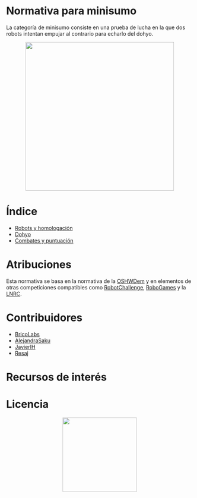 # Normativa para minisumo
La categoría de minisumo consiste en una prueba de lucha en la que dos robots intentan empujar al contrario para echarlo del dohyo.

<p align="center"><img src="images/competicion.png" height="400px" align = "center"></p>

# Índice

 - [Robots y homologación](robots.md)
 - [Dohyo](dohyo.md)
 - [Combates y puntuación](puntuacion.md)

# Atribuciones

Esta normativa se basa en la normativa de la [OSHWDem](https://oshwdem.org/) y en elementos de otras competiciones compatibles como [RobotChallenge](http://www.robotchallenge.org.cn/), [RoboGames](http://robogames.net) y la [LNRC](http://lnrc.es/).

# Contribuidores

 - [BricoLabs](https://github.com/BRICO-LABS)
 - [AlejandraSaku](https://github.com/AlejandraSaku)
 - [JavierIH](https://github.com/JavierIH)
 - [Resaj](https://github.com/Resaj)

# Recursos de interés



# Licencia

<p align="center"><img src="images/by-sa.png" width="200" align = "center"></p>
